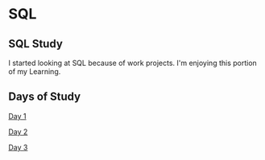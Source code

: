 # SQL
## SQL Study

I started looking at SQL because of work projects. I'm enjoying this portion of my Learning.

## Days of Study

[Day 1](Days/Day1.md)  

[Day 2](Days/Day2.md)  

[Day 3](Days/Day3.md)  
